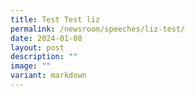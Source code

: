 ```yaml
---
title: Test Test liz
permalink: /newsroom/speeches/liz-test/
date: 2024-01-08
layout: post
description: ""
image: ""
variant: markdown
---
```

